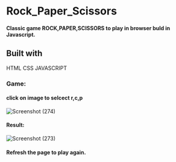# Rock_Paper_Scissors
#### Classic game ROCK,PAPER,SCISSORS to play in browser buld in Javascript.

## Built with
HTML
CSS 
JAVASCRIPT

### Game:
#### click on image to selcect r,c,p
![Screenshot (274)](https://user-images.githubusercontent.com/114423987/192836790-ccdeda76-59eb-40ec-8d73-e82128f622da.png)
#### Result:
![Screenshot (273)](https://user-images.githubusercontent.com/114423987/192836938-fd240cbb-46c9-4c60-9afc-9eb098f21bc3.png)
#### Refresh the page to play again.
